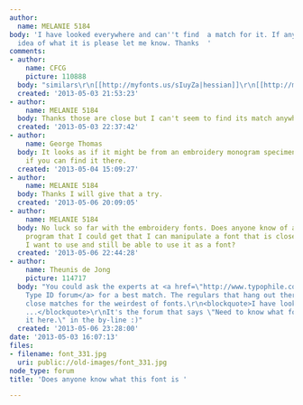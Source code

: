 ```yaml
---
author:
  name: MELANIE 5184
body: 'I have looked everywhere and can''t find  a match for it. If anyone  has an
  idea of what it is please let me know. Thanks  '
comments:
- author:
    name: CFCG
    picture: 110888
  body: "similars\r\n[[http://myfonts.us/sIuyZa|hessian]]\r\n[[http://myfonts.us/N8maLi|wood-type]]\r\n[[http://myfonts.us/hcjlDZ|cactus-flower-sg]]"
  created: '2013-05-03 21:53:23'
- author:
    name: MELANIE 5184
  body: Thanks those are close but I can't seem to find its match anywhere.
  created: '2013-05-03 22:37:42'
- author:
    name: George Thomas
  body: It looks as if it might be from an embroidery monogram specimen catalog. See
    if you can find it there.
  created: '2013-05-04 15:09:27'
- author:
    name: MELANIE 5184
  body: Thanks I will give that a try.
  created: '2013-05-06 20:09:05'
- author:
    name: MELANIE 5184
  body: No luck so far with the embroidery fonts. Does anyone know of any software
    program that I could get that I can manipulate a font that is close into the one
    I want to use and still be able to use it as a font?
  created: '2013-05-06 22:44:28'
- author:
    name: Theunis de Jong
    picture: 114717
  body: "You could ask the experts at <a href=\"http://www.typophile.com/typeid\">the
    Type ID forum</a> for a best match. The regulars that hang out there can find
    close matches for the weirdest of fonts.\r\n<blockquote>I have looked everywhere
    ...</blockquote>\r\nIt's the forum that says \"Need to know what font it is? Post
    it here.\" in the by-line :)"
  created: '2013-05-06 23:28:00'
date: '2013-05-03 16:07:13'
files:
- filename: font_331.jpg
  uri: public://old-images/font_331.jpg
node_type: forum
title: 'Does anyone know what this font is '

---
```

